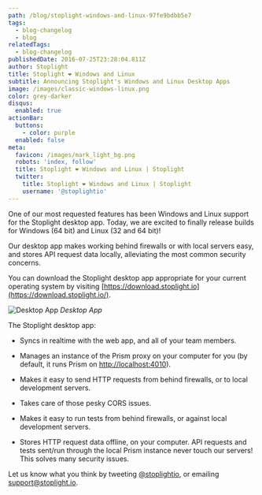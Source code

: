 ```yaml
---
path: /blog/stoplight-windows-and-linux-97fe9bdbb5e7
tags:
  - blog-changelog
  - blog
relatedTags:
  - blog-changelog
publishedDate: 2016-07-25T23:28:04.811Z
author: Stoplight
title: Stoplight ❤ Windows and Linux
subtitle: Announcing Stoplight's Windows and Linux Desktop Apps
image: /images/classic-windows-linux.png
color: grey-darker
disqus:
  enabled: true
actionBar:
  buttons:
    - color: purple
  enabled: false
meta:
  favicon: /images/mark_light_bg.png
  robots: 'index, follow'
  title: Stoplight ❤ Windows and Linux | Stoplight
  twitter:
    title: Stoplight ❤ Windows and Linux | Stoplight
    username: '@stoplightio'
---
```

One of our most requested features has been Windows and Linux support for the Stoplight desktop app. Today, we are excited to finally release builds for Windows (64 bit) and Linux (32 and 64 bit)!

Our desktop app makes working behind firewalls or with local servers easy, and stores API request data locally, alleviating the most common security concerns.

You can download the Stoplight desktop app appropriate for your current operating system by visiting [https://download.stoplight.io](https://download.stoplight.io/).

![Desktop App](https://cdn-images-1.medium.com/max/4000/0*fJcxNL4FMJ7DKqzZ.png)
*Desktop App*

The Stoplight desktop app:

* Syncs in realtime with the web app, and all of your team members.

* Manages an instance of the Prism proxy on your computer for you (by default, it runs Prism on [http://localhost:4010](http://localhost:4010/)).

* Makes it easy to send HTTP requests from behind firewalls, or to local development servers.

* Takes care of those pesky CORS issues.

* Makes it easy to run tests from behind firewalls, or against local development servers.

* Stores HTTP request data offline, on your computer. API requests and tests sent/run through the local Prism instance never touch our servers! This solves many security issues.

Let us know what you think by tweeting [@stoplightio](https://twitter.com/stoplightio), or emailing support@stoplight.io.
